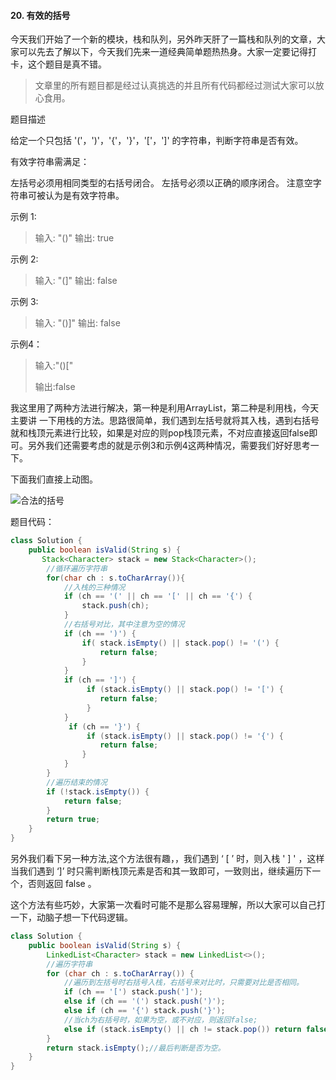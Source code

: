 ####  20. 有效的括号

今天我们开始了一个新的模块，栈和队列，另外昨天肝了一篇栈和队列的文章，大家可以先去了解以下，今天我们先来一道经典简单题热热身。大家一定要记得打卡，这个题目是真不错。

> 文章里的所有题目都是经过认真挑选的并且所有代码都经过测试大家可以放心食用。

题目描述

给定一个只包括 '('，')'，'{'，'}'，'['，']' 的字符串，判断字符串是否有效。

有效字符串需满足：

左括号必须用相同类型的右括号闭合。
左括号必须以正确的顺序闭合。
注意空字符串可被认为是有效字符串。

示例 1:

> 输入: "()"
> 输出: true

示例 2:

> 输入: "(]"
> 输出: false

示例 3:

> 输入: "()]"
> 输出: false

示例4：

> 输入:"()["
>
> 输出:false



我这里用了两种方法进行解决，第一种是利用ArrayList，第二种是利用栈，今天主要讲 一下用栈的方法。思路很简单，我们遇到左括号就将其入栈，遇到右括号就和栈顶元素进行比较，如果是对应的则pop栈顶元素，不对应直接返回false即可。另外我们还需要考虑的就是示例3和示例4这两种情况，需要我们好好思考一下。

下面我们直接上动图。

![合法的括号](E:\Typora笔记\CSDN\leetcode通关笔记\博客动图\合法的括号.gif)

题目代码：

```java
class Solution {
    public boolean isValid(String s) {
       Stack<Character> stack = new Stack<Character>();
        //循环遍历字符串
        for(char ch : s.toCharArray()){
            //入栈的三种情况
            if (ch == '(' || ch == '[' || ch == '{') {
                stack.push(ch);
            }
            //右括号对比，其中注意为空的情况
            if (ch == ')') {
                if( stack.isEmpty() || stack.pop() != '(') {
                    return false;
                }
            }
            if (ch == ']') {
                 if (stack.isEmpty() || stack.pop() != '[') {
                    return false;
                 }
            }
             if (ch == '}') {
                 if (stack.isEmpty() || stack.pop() != '{') {
                    return false;
                }
            }
        }
        //遍历结束的情况
        if (!stack.isEmpty()) {
            return false;
        }
        return true;
    }
}
```



另外我们看下另一种方法,这个方法很有趣，，我们遇到  ‘ [ ’  时，则入栈 ' ] ' ，这样当我们遇到 ‘]’ 时只需判断栈顶元素是否和其一致即可，一致则出，继续遍历下一个，否则返回 false 。

这个方法有些巧妙，大家第一次看时可能不是那么容易理解，所以大家可以自己打一下，动脑子想一下代码逻辑。



```java
class Solution {
    public boolean isValid(String s) {
        LinkedList<Character> stack = new LinkedList<>();
        //遍历字符串
        for (char ch : s.toCharArray()) {
            //遍历到左括号时右括号入栈，右括号来对比时，只需要对比是否相同。
            if (ch == '[') stack.push(']');
            else if (ch == '(') stack.push(')');
            else if (ch == '{') stack.push('}');
            //当ch为右括号时，如果为空，或不对应，则返回false;
            else if (stack.isEmpty() || ch != stack.pop()) return false;
        }
        return stack.isEmpty();//最后判断是否为空。
    }
}
```

